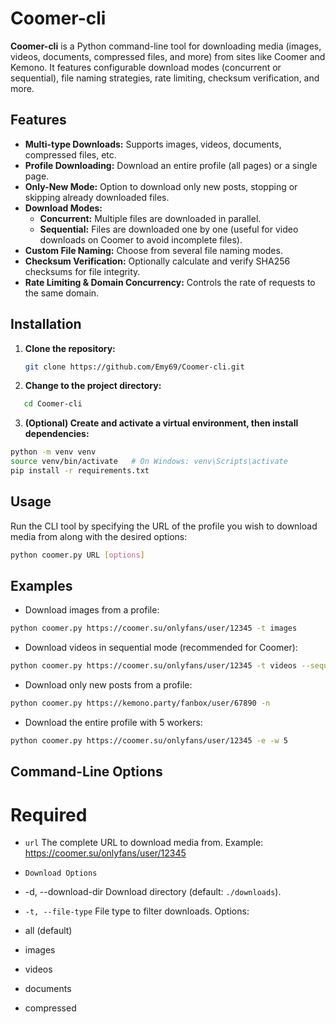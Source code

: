 # Coomer-cli

**Coomer-cli** is a Python command-line tool for downloading media (images, videos, documents, compressed files, and more) from sites like Coomer and Kemono. It features configurable download modes (concurrent or sequential), file naming strategies, rate limiting, checksum verification, and more.

## Features

- **Multi-type Downloads:** Supports images, videos, documents, compressed files, etc.
- **Profile Downloading:** Download an entire profile (all pages) or a single page.
- **Only-New Mode:** Option to download only new posts, stopping or skipping already downloaded files.
- **Download Modes:**  
  - **Concurrent:** Multiple files are downloaded in parallel.  
  - **Sequential:** Files are downloaded one by one (useful for video downloads on Coomer to avoid incomplete files).
- **Custom File Naming:** Choose from several file naming modes.
- **Checksum Verification:** Optionally calculate and verify SHA256 checksums for file integrity.
- **Rate Limiting & Domain Concurrency:** Controls the rate of requests to the same domain.

## Installation

1. **Clone the repository:**

   ```bash
   git clone https://github.com/Emy69/Coomer-cli.git
    ```

2. **Change to the project directory:**
```bash
   cd Coomer-cli
```
3. **(Optional) Create and activate a virtual environment, then install dependencies:**
 ```bash
python -m venv venv
source venv/bin/activate   # On Windows: venv\Scripts\activate
pip install -r requirements.txt
```

## Usage
Run the CLI tool by specifying the URL of the profile you wish to download media from along with the desired options:
 ```bash
python coomer.py URL [options]
```
## Examples
- Download images from a profile:

 ```bash
python coomer.py https://coomer.su/onlyfans/user/12345 -t images
```
- Download videos in sequential mode (recommended for Coomer):

 ```bash
python coomer.py https://coomer.su/onlyfans/user/12345 -t videos --sequential-videos
```

- Download only new posts from a profile:

 ```bash
python coomer.py https://kemono.party/fanbox/user/67890 -n
```

- Download the entire profile with 5 workers:
 ```bash
python coomer.py https://coomer.su/onlyfans/user/12345 -e -w 5
```
## Command-Line Options

# Required

- `url`
The complete URL to download media from.
Example: https://coomer.su/onlyfans/user/12345

- `Download Options`

- -d, --download-dir
Download directory (default: `./downloads`).

- `-t, --file-type`
File type to filter downloads. Options:

- all (default)
- images
- videos
- documents
- compressed